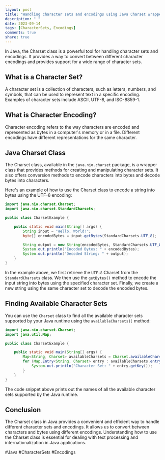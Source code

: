 ```yaml
---
layout: post
title: "Handling character sets and encodings using Java Charset wrapper class"
description: " "
date: 2023-09-14
tags: [CharacterSets, Encodings]
comments: true
share: true
---
```


In Java, the Charset class is a powerful tool for handling character sets and encodings. It provides a way to convert between different character encodings and provides support for a wide range of character sets.

## What is a Character Set?

A character set is a collection of characters, such as letters, numbers, and symbols, that can be used to represent text in a specific encoding. Examples of character sets include ASCII, UTF-8, and ISO-8859-1.

## What is Character Encoding?

Character encoding refers to the way characters are encoded and represented as bytes in a computer's memory or in a file. Different encodings have different representations for the same character.

## Java Charset Class

The Charset class, available in the `java.nio.charset` package, is a wrapper class that provides methods for creating and manipulating character sets. It also offers conversion methods to encode characters into bytes and decode bytes into characters.

Here's an example of how to use the Charset class to encode a string into bytes using the UTF-8 encoding:

```java
import java.nio.charset.Charset;
import java.nio.charset.StandardCharsets;

public class CharsetExample {

    public static void main(String[] args) {
        String input = "Hello, World!";
        byte[] encodedBytes = input.getBytes(StandardCharsets.UTF_8);

        String output = new String(encodedBytes, StandardCharsets.UTF_8);
        System.out.println("Encoded Bytes: " + encodedBytes);
        System.out.println("Decoded String: " + output);
    }
}
```

In the example above, we first retrieve the `UTF-8` Charset from the `StandardCharsets` class. We then use the `getBytes()` method to encode the input string into bytes using the specified character set. Finally, we create a new string using the same character set to decode the encoded bytes.

## Finding Available Character Sets

You can use the `Charset` class to find all the available character sets supported by your Java runtime using the `availableCharsets()` method:

```java
import java.nio.charset.Charset;
import java.util.Map;

public class CharsetExample {

    public static void main(String[] args) {
        Map<String, Charset> availableCharsets = Charset.availableCharsets();
        for (Map.Entry<String, Charset> entry : availableCharsets.entrySet()) {
            System.out.println("Character Set: " + entry.getKey());
        }
    }
}
```

The code snippet above prints out the names of all the available character sets supported by the Java runtime.

## Conclusion

The Charset class in Java provides a convenient and efficient way to handle different character sets and encodings. It allows us to convert between characters and bytes using different encodings. Understanding how to use the Charset class is essential for dealing with text processing and internationalization in Java applications.

#Java #CharacterSets #Encodings